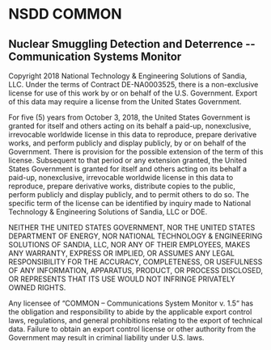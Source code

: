 # NSDD COMMON

## Nuclear Smuggling Detection and Deterrence -- Communication Systems Monitor

Copyright 2018 National Technology & Engineering Solutions of Sandia, LLC. Under the terms of Contract DE-NA0003525, there is a non-exclusive license for use of this work by or on behalf of the U.S. Government. Export of this data may require a license from the United States Government.

For five (5) years from October 3, 2018, the United States Government is granted for itself and others acting on its behalf a paid-up, nonexclusive, irrevocable worldwide license in this data to reproduce, prepare derivative works, and perform publicly and display publicly, by or on behalf of the Government. There is provision for the possible extension of the term of this license. Subsequent to that period or any extension granted, the United States Government is granted for itself and others acting on its behalf a paid-up, nonexclusive, irrevocable worldwide license in this data to reproduce, prepare derivative works, distribute copies to the public, perform publicly and display publicly, and to permit others to do so. The specific term of the license can be identified by inquiry made to National Technology & Engineering Solutions of Sandia, LLC or DOE.

NEITHER THE UNITED STATES GOVERNMENT, NOR THE UNITED STATES DEPARTMENT OF ENERGY, NOR NATIONAL TECHNOLOGY & ENGINEERING SOLUTIONS OF SANDIA, LLC, NOR ANY OF THEIR EMPLOYEES, MAKES ANY WARRANTY, EXPRESS OR IMPLIED, OR ASSUMES ANY LEGAL RESPONSIBILITY FOR THE ACCURACY, COMPLETENESS, OR USEFULNESS OF ANY INFORMATION, APPARATUS, PRODUCT, OR PROCESS DISCLOSED, OR REPRESENTS THAT ITS USE WOULD NOT INFRINGE PRIVATELY OWNED RIGHTS.

Any licensee of “COMMON – Communications System Monitor v. 1.5“ has the obligation and responsibility to abide by the applicable export control laws, regulations, and general prohibitions relating to the export of technical data. Failure to obtain an export control license or other authority from the Government may result in criminal liability under U.S. laws.
